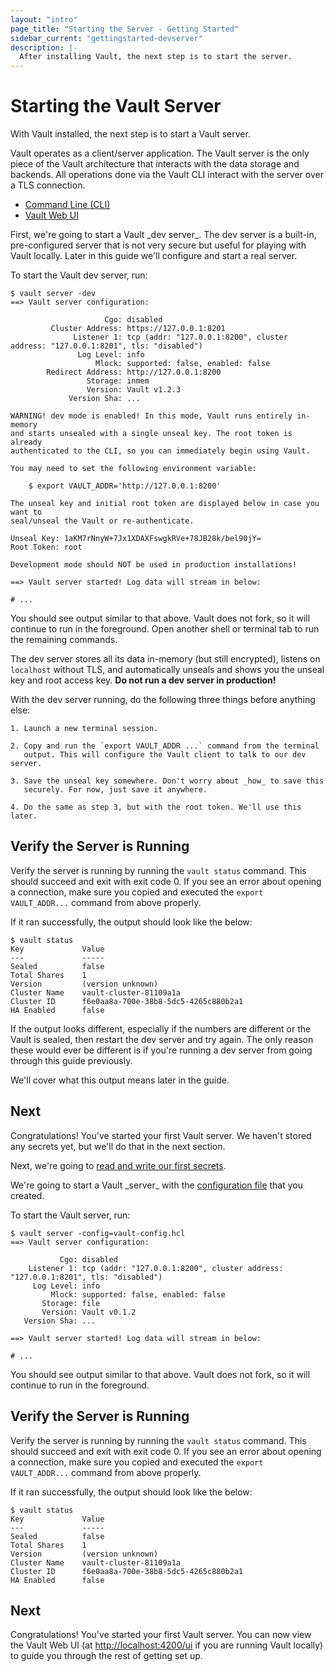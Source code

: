 ```yaml
---
layout: "intro"
page_title: "Starting the Server - Getting Started"
sidebar_current: "gettingstarted-devserver"
description: |-
  After installing Vault, the next step is to start the server.
---
```


# Starting the Vault Server

With Vault installed, the next step is to start a Vault server.

Vault operates as a client/server application. The Vault server is the only
piece of the Vault architecture that interacts with the data storage and
backends. All operations done via the Vault CLI interact with the server over a
TLS connection.

<nav class="tabs">
  <ul>
    <li>
      <a href="#" class="is-active" data-tab-for="cli">
        Command Line (CLI)
      </a>
    </li>
    <li>
      <a href="#" data-tab-for="ui">
        Vault Web UI
      </a>
    </li>
  </ul>
</nav>

<div id="cli" class="tabs-content is-active">
  First, we're going to start a Vault _dev server_. The dev server is a built-in,
  pre-configured server that is not very secure but useful for playing with Vault
  locally. Later in this guide we'll configure and start a real server.

  To start the Vault dev server, run:

  ```text
  $ vault server -dev
  ==> Vault server configuration:

                       Cgo: disabled
           Cluster Address: https://127.0.0.1:8201
                Listener 1: tcp (addr: "127.0.0.1:8200", cluster address: "127.0.0.1:8201", tls: "disabled")
                 Log Level: info
                     Mlock: supported: false, enabled: false
          Redirect Address: http://127.0.0.1:8200
                   Storage: inmem
                   Version: Vault v1.2.3
               Version Sha: ...

  WARNING! dev mode is enabled! In this mode, Vault runs entirely in-memory
  and starts unsealed with a single unseal key. The root token is already
  authenticated to the CLI, so you can immediately begin using Vault.

  You may need to set the following environment variable:

      $ export VAULT_ADDR='http://127.0.0.1:8200'

  The unseal key and initial root token are displayed below in case you want to
  seal/unseal the Vault or re-authenticate.

  Unseal Key: 1aKM7rNnyW+7Jx1XDAXFswgkRVe+78JB28k/bel90jY=
  Root Token: root

  Development mode should NOT be used in production installations!

  ==> Vault server started! Log data will stream in below:

  # ...
  ```

  You should see output similar to that above. Vault does not fork, so it will
  continue to run in the foreground. Open another shell or terminal tab to run the
  remaining commands.

  The dev server stores all its data in-memory (but still encrypted), listens on
  `localhost` without TLS, and automatically unseals and shows you the unseal key
  and root access key. **Do not run a dev server in production!**

  With the dev server running, do the following three things before anything else:

    1. Launch a new terminal session.

    2. Copy and run the `export VAULT_ADDR ...` command from the terminal
       output. This will configure the Vault client to talk to our dev server.

    3. Save the unseal key somewhere. Don't worry about _how_ to save this
       securely. For now, just save it anywhere.

    4. Do the same as step 3, but with the root token. We'll use this later.

  ## Verify the Server is Running

  Verify the server is running by running the `vault status` command. This should
  succeed and exit with exit code 0. If you see an error about opening
  a connection, make sure you copied and executed the `export VAULT_ADDR...`
  command from above properly.

  If it ran successfully, the output should look like the below:

  ```text
  $ vault status
  Key             Value
  ---             -----
  Sealed          false
  Total Shares    1
  Version         (version unknown)
  Cluster Name    vault-cluster-81109a1a
  Cluster ID      f6e0aa8a-700e-38b8-5dc5-4265c880b2a1
  HA Enabled      false
  ```

  If the output looks different, especially if the numbers are different or the
  Vault is sealed, then restart the dev server and try again. The only reason
  these would ever be different is if you're running a dev server from going
  through this guide previously.

  We'll cover what this output means later in the guide.

  ## Next

  Congratulations! You've started your first Vault server. We haven't stored
  any secrets yet, but we'll do that in the next section.

  Next, we're going to
  [read and write our first secrets](/intro/getting-started/first-secret.html).
</div>

<div id="ui" class="tabs-content">
  We're going to start a Vault _server_ with the
  <a href="/docs/configuration/builder.html">configuration file</a> that you
  created.

  To start the Vault server, run:

  ```text
  $ vault server -config=vault-config.hcl
  ==> Vault server configuration:

             Cgo: disabled
      Listener 1: tcp (addr: "127.0.0.1:8200", cluster address: "127.0.0.1:8201", tls: "disabled")
       Log Level: info
           Mlock: supported: false, enabled: false
         Storage: file
         Version: Vault v0.1.2
     Version Sha: ...

  ==> Vault server started! Log data will stream in below:

  # ...
  ```

  You should see output similar to that above. Vault does not fork, so it will
  continue to run in the foreground.

  ## Verify the Server is Running

  Verify the server is running by running the `vault status` command. This should
  succeed and exit with exit code 0. If you see an error about opening
  a connection, make sure you copied and executed the `export VAULT_ADDR...`
  command from above properly.

  If it ran successfully, the output should look like the below:

  ```text
  $ vault status
  Key             Value
  ---             -----
  Sealed          false
  Total Shares    1
  Version         (version unknown)
  Cluster Name    vault-cluster-81109a1a
  Cluster ID      f6e0aa8a-700e-38b8-5dc5-4265c880b2a1
  HA Enabled      false
  ```

  ## Next

  Congratulations! You've started your first Vault server. You can now view the
  Vault Web UI (at <a href="http://localhost:4200/ui">http://localhost:4200/ui</a>
  if you are running Vault locally) to guide you through the rest of getting set up.

</div>
